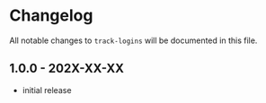 # Changelog

All notable changes to `track-logins` will be documented in this file.

## 1.0.0 - 202X-XX-XX

- initial release
